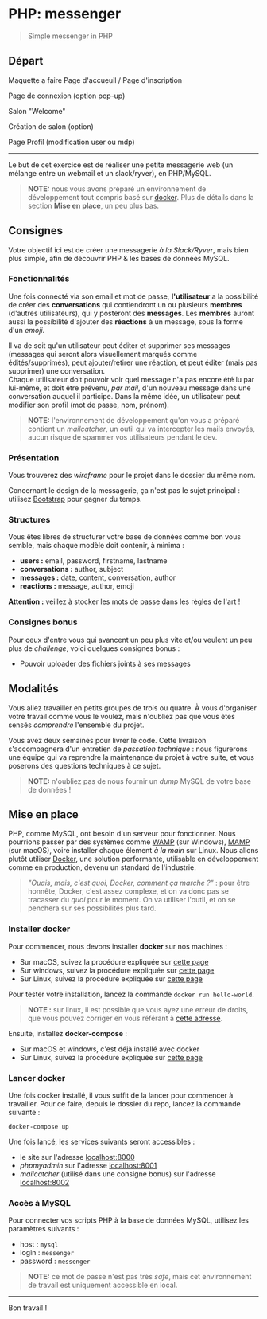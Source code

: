 # PHP: messenger

> Simple messenger in PHP

## Départ

Maquette a faire
Page d'accueuil / Page d'inscription

Page de connexion (option pop-up)

Salon "Welcome"

Création de salon (option)

Page Profil (modification user ou mdp)


* * *

Le but de cet exercice est de réaliser une petite messagerie web (un mélange entre un webmail et un slack/ryver), en PHP/MySQL.

> **NOTE:** nous vous avons préparé un environnement de développement tout compris basé sur [docker](https://www.docker.com). Plus de détails dans la section **Mise en place**, un peu plus bas.

## Consignes

Votre objectif ici est de créer une messagerie _à la Slack/Ryver_, mais bien plus simple, afin de découvrir PHP & les bases de données MySQL.

### Fonctionnalités

Une fois connecté via son email et mot de passe, **l'utilisateur** a la possibilité de créer des **conversations** qui contiendront un ou plusieurs **membres** (d'autres utilisateurs), qui y posteront des **messages**. Les **membres** auront aussi la possibilité d'ajouter des **réactions** à un message, sous la forme d'un _emoji_.

Il va de soit qu'un utilisateur peut éditer et supprimer ses messages (messages qui seront alors visuellement marqués comme édités/supprimés), peut ajouter/retirer une réaction, et peut éditer (mais pas supprimer) une conversation.  
Chaque utilisateur doit pouvoir voir quel message n'a pas encore été lu par lui-même, et doit être prévenu, _par mail_, d'un nouveau message dans une conversation auquel il participe.
Dans la même idée, un utilisateur peut modifier son profil (mot de passe, nom, prénom).

> **NOTE:** l'environnement de développement qu'on vous a préparé contient un _mailcatcher_, un outil qui va intercepter les mails envoyés, aucun risque de spammer vos utilisateurs pendant le dev.

### Présentation

Vous trouverez des _wireframe_ pour le projet dans le dossier du même nom.

Concernant le design de la messagerie, ça n'est pas le sujet principal : utilisez [Bootstrap](https://getbootstrap.com/) pour gagner du temps.

### Structures

Vous êtes libres de structurer votre base de données comme bon vous semble, mais chaque modèle doit contenir, à minima :

- **users :** email, password, firstname, lastname
- **conversations :** author, subject
- **messages :** date, content, conversation, author
- **reactions :** message, author, emoji

**Attention :** veillez à stocker les mots de passe dans les règles de l'art !

### Consignes bonus

Pour ceux d'entre vous qui avancent un peu plus vite et/ou veulent un peu plus de _challenge_, voici quelques consignes bonus :

- Pouvoir uploader des fichiers joints à ses messages

## Modalités

Vous allez travailler en petits groupes de trois ou quatre. À vous d'organiser votre travail comme vous le voulez, mais n'oubliez pas que vous êtes sensés _comprendre_ l'ensemble du projet.

Vous avez deux semaines pour livrer le code. Cette livraison s'accompagnera d'un entretien de _passation technique_ : nous figurerons une équipe qui va reprendre la maintenance du projet à votre suite, et vous poserons des questions techniques à ce sujet.

> **NOTE:** n'oubliez pas de nous fournir un *dump* MySQL de votre base de données !

## Mise en place

PHP, comme MySQL, ont besoin d'un serveur pour fonctionner. Nous pourrions passer par des systèmes comme [WAMP](http://www.wampserver.com/) (sur Windows), [MAMP](https://www.mamp.info/en/) (sur macOS), voire installer chaque élement _à la main_ sur Linux.
Nous allons plutôt utiliser [Docker](https://www.docker.com/), une solution performante, utilisable en développement comme en production, devenu un standard de l'industrie.

> *"Ouais, mais, c'est quoi, Docker, comment ça marche ?"* : pour être honnête, Docker, c'est assez complexe, et on va donc pas se tracasser du _quoi_ pour le moment. On va utiliser l'outil, et on se penchera sur ses possibilités plus tard.

### Installer docker

Pour commencer, nous devons installer **docker** sur nos machines :

- Sur macOS, suivez la procédure expliquée sur [cette page](https://docs.docker.com/docker-for-mac/install/)
- Sur windows, suivez la procédure expliquée sur [cette page](https://docs.docker.com/docker-for-windows/install/)
- Sur Linux, suivez la procédure expliquée sur [cette page](https://docs.docker.com/install/linux/docker-ce/ubuntu/)

Pour tester votre installation, lancez la commande `docker run hello-world`.

> **NOTE :** sur linux, il est possible que vous ayez une erreur de droits, que vous pouvez corriger en vous référant à [cette adresse](https://techoverflow.net/2017/03/01/solving-docker-permission-denied-while-trying-to-connect-to-the-docker-daemon-sockethttps://techoverflow.net/2017/03/01/solving-docker-permission-denied-while-trying-to-connect-to-the-docker-daemon-socket//).

Ensuite, installez **docker-compose** :

- Sur macOS et windows, c'est déjà installé avec docker
- Sur Linux, suivez la procédure expliquée sur [cette page](https://docs.docker.com/compose/install/#install-compose)

### Lancer docker

Une fois docker installé, il vous suffit de la lancer pour commencer à travailler.
Pour ce faire, depuis le dossier du repo, lancez la commande suivante :

    docker-compose up

Une fois lancé, les services suivants seront accessibles :

- le site sur l'adresse [localhost:8000](http://localhost:8000)
- _phpmyadmin_ sur l'adresse [localhost:8001](http://localhost:8001)
- _mailcatcher_ (utilisé dans une consigne bonus) sur l'adresse [localhost:8002](http://localhost:8002)

### Accès à MySQL

Pour connecter vos scripts PHP à la base de données MySQL, utilisez les paramètres suivants :

- host : `mysql`
- login : `messenger`
- password : `messenger`

> **NOTE:** ce mot de passe n'est pas très _safe_, mais cet environnement de travail est uniquement accessible en local.

* * *

Bon travail !
